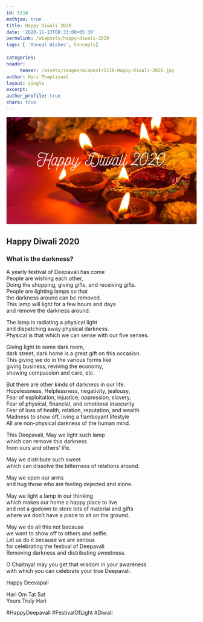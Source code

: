 ```yaml
--- 
id: 5116
mathjax: true  
title: Happy Diwali 2020
date: '2020-11-13T08:33:00+05:30'
permalink: /wiaposts/happy-diwali-2020
tags: [ 'Annual Wishes', Concepts]

categories: 
header:
     teaser: /assets/images/wiapost/5116-Happy-Diwali-2020.jpg
author: Hari Thapliyaal 
layout: single 
excerpt:  
author_profile: true 
share: true 
---
```


![Happy Diwali 2020](/assets/images/wiapost/5116-Happy-Diwali-2020.jpg)     

## Happy Diwali 2020

### What is the darkness?

A yearly festival of Deepavali has come  
People are wishing each other,  
Doing the shopping, giving gifts, and receiving gifts.  
People are lighting lamps so that  
the darkness around can be removed.  
This lamp will light for a few hours and days  
and remove the darkness around.

The lamp is radiating a physical light  
and dispatching away physical darkness.  
Physical is that which we can sense with our five senses.

Giving light to some dark room,  
dark street, dark home is a great gift on this occasion.  
This giving we do in the various forms like  
giving business, reviving the economy,  
showing compassion and care, etc.

But there are other kinds of darkness in our life.  
Hopelessness, Helplessness, negativity, jealousy,  
Fear of exploitation, injustice, oppression, slavery,  
Fear of physical, financial, and emotional insecurity  
Fear of loss of health, relation, reputation, and wealth  
Madness to show off, living a flamboyant lifestyle  
All are non-physical darkness of the human mind.

This Deepavali, May we light such lamp  
which can remove this darkness  
from ours and others’ life.

May we distribute such sweet  
which can dissolve the bitterness of relations around.

May we open our arms  
and hug those who are feeling dejected and alone.

May we light a lamp in our thinking  
which makes our home a happy place to live  
and not a godown to store lots of material and gifts  
where we don’t have a place to sit on the ground.

May we do all this not because  
we want to show off to others and selfie.  
Let us do it because we are serious  
for celebrating the festival of Deepavali  
Removing darkness and distributing sweetness.

O Chaitnya! may you get that wisdom in your awareness  
with which you can celebrate your true Deepavali.

Happy Deevapali

Hari Om Tat Sat  
Yours Truly Hari

#HappyDeepavali #FestivalOfLight #Diwali


